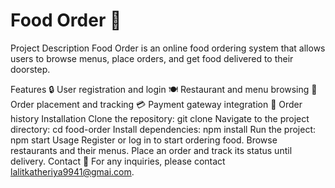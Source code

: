 # Food Order 🍔
Project Description
Food Order is an online food ordering system that allows users to browse menus, place orders, and get food delivered to their doorstep.

Features
🔒 User registration and login
🍽️ Restaurant and menu browsing
🛒 Order placement and tracking
💳 Payment gateway integration
📜 Order history
Installation
Clone the repository: git clone <repository-url>
Navigate to the project directory: cd food-order
Install dependencies: npm install
Run the project: npm start
Usage
Register or log in to start ordering food.
Browse restaurants and their menus.
Place an order and track its status until delivery.
Contact
📧 For any inquiries, please contact lalitkatheriya9941@gmai.com.

